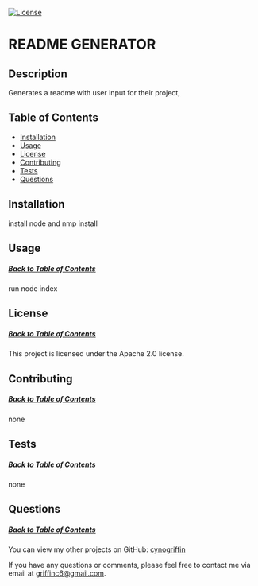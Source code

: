 
[![License](https://img.shields.io/badge/License-Apache_2.0-blue.svg)](https://opensource.org/licenses/Apache-2.0)

# README GENERATOR

## Description

Generates a readme with user input for their project,

## Table of Contents

* [Installation](#installation)
* [Usage](#usage)
* [License](#license)
* [Contributing](#contributing)
* [Tests](#tests)
* [Questions](#questions)

## Installation

install node and nmp install

## Usage
##### [Back to Table of Contents](#table-of-contents)

run node index

## License
##### [Back to Table of Contents](#table-of-contents)

This project is licensed under the Apache 2.0 license.

## Contributing
##### [Back to Table of Contents](#table-of-contents)

none

## Tests
##### [Back to Table of Contents](#table-of-contents)

none

## Questions
##### [Back to Table of Contents](#table-of-contents)

You can view my other projects on GitHub: [cynogriffin](https://github.com/cynogriffin)

If you have any questions or comments, please feel free to contact me via email at griffinc6@gmail.com.

    